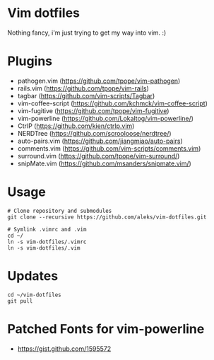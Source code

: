 # Vim dotfiles

Nothing fancy, i'm just trying to get my way into vim. :)

# Plugins
* pathogen.vim (https://github.com/tpope/vim-pathogen)
* rails.vim (https://github.com/tpope/vim-rails)
* tagbar (https://github.com/vim-scripts/Tagbar)
* vim-coffee-script (https://github.com/kchmck/vim-coffee-script)
* vim-fugitive (https://github.com/tpope/vim-fugitive)
* vim-powerline (https://github.com/Lokaltog/vim-powerline/)
* CtrlP (https://github.com/kien/ctrlp.vim)
* NERDTree (https://github.com/scrooloose/nerdtree/)
* auto-pairs.vim (https://github.com/jiangmiao/auto-pairs)
* comments.vim (https://github.com/vim-scripts/comments.vim)
* surround.vim (https://github.com/tpope/vim-surround/)
* snipMate.vim (https://github.com/msanders/snipmate.vim/)


# Usage
    
    # Clone repository and submodules
    git clone --recursive https://github.com/aleks/vim-dotfiles.git

    # Symlink .vimrc and .vim
    cd ~/
    ln -s vim-dotfiles/.vimrc 
    ln -s vim-dotfiles/.vim


# Updates

    cd ~/vim-dotfiles
    git pull


# Patched Fonts for vim-powerline
* https://gist.github.com/1595572
